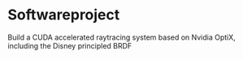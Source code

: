 # Softwareproject
Build a CUDA accelerated raytracing system based on Nvidia OptiX, including the Disney principled BRDF
